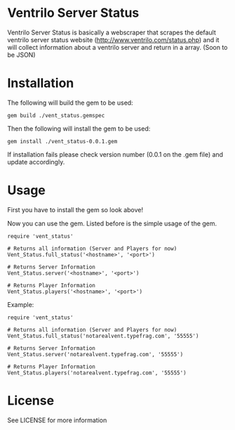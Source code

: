 Ventrilo Server Status
======================

Ventrilo Server Status is basically a webscraper that scrapes the default ventrilo server status website (http://www.ventrilo.com/status.php) and it will collect information about a ventrilo server and return in a array. (Soon to be JSON)

Installation
============

The following will build the gem to be used:

	gem build ./vent_status.gemspec

Then the following will install the gem to be used:

	gem install ./vent_status-0.0.1.gem

If installation fails please check version number (0.0.1 on the .gem file) and update accordingly.

Usage
=====

First you have to install the gem so look above!

Now you can use the gem. Listed before is the simple usage of the gem.

	require 'vent_status'

	# Returns all information (Server and Players for now)
	Vent_Status.full_status('<hostname>', '<port>')

	# Returns Server Information
	Vent_Status.server('<hostname>', '<port>')

	# Returns Player Information
	Vent_Status.players('<hostname>', '<port>')

Example:

	require 'vent_status'

	# Returns all information (Server and Players for now)
	Vent_Status.full_status('notarealvent.typefrag.com', '55555')

	# Returns Server Information
	Vent_Status.server('notarealvent.typefrag.com', '55555')

	# Returns Player Information
	Vent_Status.players('notarealvent.typefrag.com', '55555')

License
=======

See LICENSE for more information